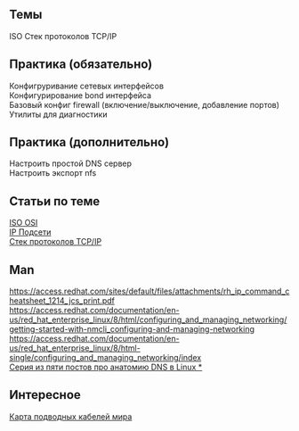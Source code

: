 ## Темы
ISO
Стек протоколов TCP/IP

## Практика (обязательно)
Конфигруривание сетевых интерфейсов  
Конфигурирование bond интерфейса  
Базовый конфиг firewall (включение/выключение, добавление портов)  
Утилиты для диагностики  

## Практика (дополнительно)
Настроить простой DNS сервер  
Настроить экспорт nfs

## Статьи по теме
[ISO OSI](https://ru.wikipedia.org/wiki/%D0%A1%D0%B5%D1%82%D0%B5%D0%B2%D0%B0%D1%8F_%D0%BC%D0%BE%D0%B4%D0%B5%D0%BB%D1%8C_OSI)  
[IP Подсети](https://ru.wikipedia.org/wiki/%D0%9F%D0%BE%D0%B4%D1%81%D0%B5%D1%82%D1%8C)  
[Стек протоколов TCP/IP](https://selectel.ru/blog/tcp-ip-for-beginners/)  

## Man
https://access.redhat.com/sites/default/files/attachments/rh_ip_command_cheatsheet_1214_jcs_print.pdf  
https://access.redhat.com/documentation/en-us/red_hat_enterprise_linux/8/html/configuring_and_managing_networking/getting-started-with-nmcli_configuring-and-managing-networking  
https://access.redhat.com/documentation/en-us/red_hat_enterprise_linux/8/html-single/configuring_and_managing_networking/index  
[Серия из пяти постов про анатомию DNS в Linux *](https://zwischenzugs.com/2018/06/08/anatomy-of-a-linux-dns-lookup-part-i/)

## Интересное
[Карта подводных кабелей мира](https://www.infrapedia.com/app)  



